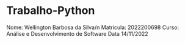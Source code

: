 # Trabalho-Python
Nome: Wellington Barbosa da Silva/n
Matrícula: 2022200698
Curso: Análise e Desenvolvimento de Software
Data 14/11/2022
